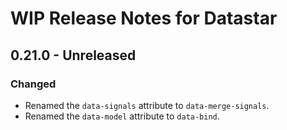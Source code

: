 # WIP Release Notes for Datastar

## 0.21.0 - Unreleased

### Changed

- Renamed the `data-signals` attribute to `data-merge-signals`.
- Renamed the `data-model` attribute to `data-bind`.
